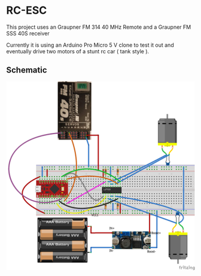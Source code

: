 # RC-ESC

This project uses an Graupner FM 314 40 MHz Remote and a Graupner FM SSS 40S receiver

Currently it is using an Arduino Pro Micro 5 V clone to test it out and eventually drive two motors of a stunt rc car ( tank style ).

Schematic
-------------------------

![Schematic](./schematic/RC-ESC-schematic_Steckplatine.png)
